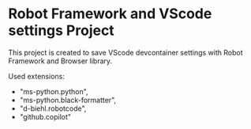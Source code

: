 # Robot Framework and VScode settings Project

This project is created to save VScode devcontainer settings with Robot Framework and Browser library.

Used extensions: 
- "ms-python.python",
- "ms-python.black-formatter",
- "d-biehl.robotcode",
- "github.copilot"